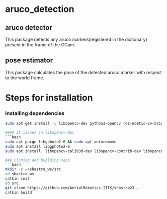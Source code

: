 # aruco_detection
## aruco detector 
This package detects any aruco markers(registered in the dictionary) present in the frame of the OCam.

## pose estimator
This package calculates the pose of the detected aruco marker with respect to the world frame.

# Steps for installation

### Installing dependencies
```bash
sudo apt-get install -y libopencv-dev python3-opencv ros-noetic-cv-bridge ros-noetic-codec-image-transport ros-noetic-gazebo-msgs ros-noetic-usb-cam libudev-dev libv4l-dev```

#### If issues in libopencv-dev
```bash 
sudo apt purge libgphoto2-6 && sudo apt autoremove
sudo apt install libgphoto2-6
sudo apt install  libopencv-calib3d-dev libopencv-contrib-dev libopencv-features2d-dev libopencv-highgui-dev libopencv-imgcodecs-dev  libopencv-objdetect-dev  libopencv-shape-dev libopencv-stitching-dev  libopencv-superres-dev  libopencv-video-dev libopencv-videoio-dev  libopencv-videostab-dev  libopencv4.2-java libopencv-calib3d4.2 libopencv-contrib4.2 libopencv-features2d4.2 libopencv-highgui4.2 libopencv-imgcodecs4.2 libopencv-videoio4.2 libgdal26 libodbc1 libgphoto2-dev```

### Cloning and building repo
```bash
mkdir -p ~/shastra_ws/src
cd shastra_ws 
catkin init
cd src
git clone https://github.com/AerialRobotics-IITK/shastra23 .
catkin build```
